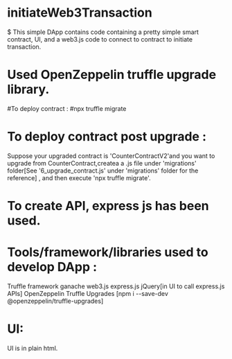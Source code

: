 # initiateWeb3Transaction

$ This simple DApp contains code containing a pretty simple smart contract, UI, and a web3.js code to connect to contract to initiate transaction.

# Used OpenZeppelin truffle upgrade library.

#To deploy contract :
#npx truffle migrate



# To deploy contract post upgrade : 
Suppose your upgraded contract is 'CounterContractV2'and you want to upgrade from CounterContract,createa a .js file under 'migrations' folder[See '6_upgrade_contract.js' under 'migrations' folder for the reference] , and then execute  'npx truffle migrate'.

# To create API, express js has been used.


# Tools/framework/libraries used to develop DApp :
Truffle framework
ganache
web3.js
express.js
jQuery[in UI to call express.js APIs]
OpenZeppelin Truffle Upgrades [npm i --save-dev @openzeppelin/truffle-upgrades]

# UI:
UI is in plain html.
